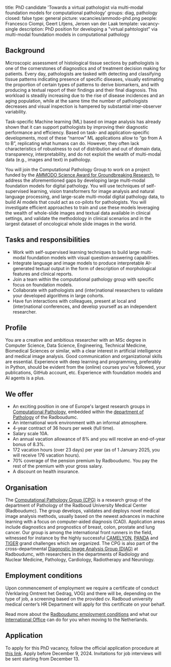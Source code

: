 title: PhD candidate 'Towards a virtual pathologist via multi-modal foundation models for computational pathology'
groups: diag, pathology
closed: false
type: general
picture: vacancies/ammodo-phd.png
people: Francesco Ciompi, Geert Litjens, Jeroen van der Laak
template: vacancy-single
description: PhD position for developing a "virtual pahtologist" via multi-modal foundation models in computational pathology

## Background
Microscopic assessment of histological tissue sections by pathologists is one of the cornerstones of diagnostics and of treatment decision making for patients. Every day, pathologists are tasked with detecting and classifying tissue patterns indicating presence of specific diseases, visually estimating the proportion of certain types of patterns to derive biomarkers, and with producing a textual report of their findings and their final diagnosis. This workload is steadily increasing due to the rise of disease incidences and an aging population, while at the same time the number of pathologists decreases and visual inspection is hampered by substantial inter-observer variability.  

Task-specific Machine learning (ML) based on image analysis has already shown that it can support pathologists by improving their diagnostic performance and efficiency. Based on task- and application-specific developments, most of these “narrow” ML applications allow to “go from A to B”, replicating what humans can do. However, they often lack characteristics of robustness to out of distribution and out of domain data, transparency, interpretability, and do not exploit the wealth of multi-modal data (e.g., images and text) in pathology.  

You will join the Computational Pathology Group to work on a project funded by the [AMMODO Science Award for Groundbreaking Research](https://ammodo-science-award.org/groundbreaking/winner/computational-pathology-group/), to address the aforementioned gaps by developing large multi-modal foundation models for digital pathology. You will use techniques of self-supervised learning, vision transformers for image analysis and natural language processing, and large-scale multi-modal digital pathology data, to build AI models that could act as co-pilots for pathologists. You will investigate efficient approaches to train and use these models leveraging the wealth of whole-slide images and textual data available in clinical settings, and validate the methodology in clinical scenarios and in the largest dataset of oncological whole slide images in the world.  

## Tasks and responsibilities
* Work with self-supervised learning techniques to build large multi-modal foundation models with visual question-answering capabilities. 
* Integrate language and image models to produce interpretable AI-generated textual output in the form of description of morphological features and clinical reports. 
* Join a team within the computational pathology group with specific focus on foundation models. 
* Collaborate with pathologists and (inter)national researchers to validate your developed algorithms in large cohorts. 
* Have fun interactions with colleagues, present at local and (inter)national conferences, and develop yourself as an independent researcher. 

## Profile
You are a creative and ambitious researcher with an MSc degree in Computer Science, Data Science, Engineering, Technical Medicine, Biomedical Sciences or similar, with a clear interest in artificial intelligence and medical image analysis. Good communication and organizational skills are essential. Experience with deep learning and programming, preferably in Python, should be evident from the (online) courses you've followed, your publications, GitHub account, etc. Experience with foundation models and AI agents is a plus.
  
## We offer
- An exciting position in one of Europe's largest research groups in [Computational Pathology](https://www.computationalpathologygroup.eu/), embedded within the [department of Pathology](https://www.radboudumc.nl/en/research/departments/pathology) of the Radboudumc.
- An international work environment with an informal atmosphere.
- 4-year contract of 36 hours per week (full time).
- Salary scale 10A.
- An annual vacation allowance of 8% and you will receive an end-of-year bonus of 8.3%.
- 172 vacation hours (over 23 days) per year (as of 1 January 2025, you will receive 176 vacation hours).
- 70% coverage of the pension premium by Radboudumc. You pay the rest of the premium with your gross salary.
- A discount on health insurance.

## Organisation
The [Computational Pathology Group (CPG)](https://www.computationalpathologygroup.eu/) is a research group of the department of Pathology of the Radboud University Medical Center (Radboudumc). The group develops, validates and deploys novel medical image analysis methods, usually based on the newest advances in machine learning with a focus on computer-aided diagnosis (CAD). Application areas include diagnostics and prognostics of breast, colon, prostate and lung cancer. Our group is among the international front runners in the field, witnessed for instance by the highly successful [CAMELYON](https://jamanetwork.com/journals/jama/fullarticle/2665774), [PANDA](https://www.nature.com/articles/s41591-021-01620-2) and [TIGER](https://tiger.grand-challenge.org) grand challenges which we organized. The CPG is also part of the cross-departmental [Diagnostic Image Analysis Group (DIAG)](https://www.diagnijmegen.nl) at Radboudumc, with researchers in the departments of Radiology and Nuclear Medicine, Pathology, Cardiology, Radiotherapy and Neurology. 

## Employment conditions
Upon commencement of employment we require a certificate of conduct (Verklaring Omtrent het Gedrag, VOG) and there will be, depending on the type of job, a screening based on the provided cv. Radboud university medical center’s HR Department will apply for this certificate on your behalf. 

Read more about the [Radboudumc employment conditions](https://www.radboudumc.nl/en/working-at/what-do-we-offer/terms-and-conditions) and what our [International Office](https://www.radboudumc.nl/en/working-at/international-office) can do for you when moving to the Netherlands.

## Application
To apply for this PhD vacancy, follow the official application procedure at [this link](https://www.radboudumc.nl/en/vacancies/149201-phd-candidate-towards-a-virtual-pathologist-via-multi-modal-foundation-models-for-computation). Apply before December 9, 2024.
Invitations for job interviews will be sent starting from December 13.

